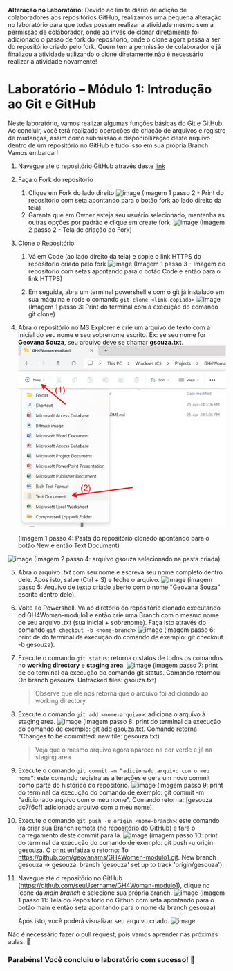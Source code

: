 **Alteração no Laboratório:**
Devido ao limite diário de adição de colaboradores aos repositórios GitHub, realizamos uma pequena alteração no laboratório para que todas possam realizar a atividade mesmo sem a permissão de colaborador, onde ao invés de clonar diretamente foi adicionado o passo de fork do repositório, onde o clone agora passa a ser do repositório criado pelo fork.
Quem tem a permissão de colaborador e já finalizou a atividade utilizando o clone diretamente não é necessário realizar a atividade novamente!

# Laboratório – Módulo 1: Introdução ao Git e GitHub

Neste laboratório, vamos realizar algumas funções básicas do Git e GitHub. Ao concluir, você terá realizado operações de criação de arquivos e registro de mudanças, assim como submissão e disponibilização deste arquivo dentro de um repositório no GitHub e tudo isso em sua própria Branch. Vamos embarcar!

1. Navegue até o repositório GitHub através deste [link](https://github.com/wesleygomes022/GH4Woman-modulo1)
2. Faça o Fork do repositório 
    1. Clique em Fork do lado direito ![image](https://github.com/GH4WOMAN-M1/GH4Woman-modulo1/assets/50850895/e4243cb7-857e-4f6f-8ad3-393fdf1624b9)
       (Imagem 1 passo 2 - Print do repositório com seta apontando para o botão fork ao lado direito da tela)
    2. Garanta que em Owner esteja seu usuário selecionado, mantenha as outras opções por padrão e clique em create fork. ![image](https://github.com/GH4WOMAN-M1/GH4Woman-modulo1/assets/50850895/fd570659-a660-4ef4-8a59-207f57526e52)
        (Imagem 2 passo 2 - Tela de criação do Fork) 

3. Clone o Repositório
    1. Vá em Code (ao lado direito da tela) e copie o link HTTPS do repositório criado pelo fork ![image](https://github.com/GH4WOMAN-M1/GH4Woman-modulo1/assets/50850895/bbb790ad-9fc8-463d-bb3c-7b2f54db5016)
    (Imagem 1  passo 3 - Imagem do repositório com setas apontando para o botão Code e então para o link HTTPS) 

    2. Em seguida, abra um terminal powershell e com o git já instalado em sua máquina e rode o comando `git clone <link copiado>` ![image](https://github.com/GH4WOMAN-M1/GH4Woman-modulo1/assets/50850895/14dedcee-58fe-46cb-9239-d7761cc59afe)
(lmagem 1 passo 3: Print do terminal com a execução do comando git clone)
    
4. Abra o repositório no MS Explorer e crie um arquivo de texto com a inicial do seu nome e seu sobrenome escrito. Ex: se seu nome for **Geovana Souza**, seu arquivo deve se chamar **gsouza.txt**. ![tela MS Explorer](Images/explorer_I.png)

   (lmagem 1 passo 4: Pasta do repositório clonado apontando para o botão New e então Text Document)
   
![image](https://github.com/GH4WOMAN-M1/GH4Woman-modulo1/assets/50850895/fe7451de-428c-4fe5-93bf-bafbebc9155e)
    (Imagem 2 passo 4: arquivo gsouza selecionado na pasta criada)

5. Abra o arquivo *.txt* com seu nome e escreva seu nome completo dentro dele. Após isto, salve (Ctrl + S) e feche o arquivo. ![image](https://github.com/GH4WOMAN-M1/GH4Woman-modulo1/assets/50850895/5508688d-135d-4088-874e-ad434a4b6e4f)
(imagem passo 5: Arquivo de texto criado aberto com o nome "Geovana Souza" escrito dentro dele).

6. Volte ao Powershell. Vá ao diretório do repositório clonado executando cd GH4Woman-modulo1 e então crie uma Branch com o mesmo nome de seu arquivo *.txt* (sua inicial + sobrenome). Faça isto através do comando `git checkout -b <nome-branch>` ![image](https://github.com/GH4WOMAN-M1/GH4Woman-modulo1/assets/50850895/57729ad7-90a7-4d9b-991b-d2c9632052ae)
(imagem passo 6: print de do terminal da execução do comando de exemplo: git checkout -b gesouza).

7. Execute o comando `git status`: retorna o status de todos os comandos no **working directory** e **staging area**.
    ![image](https://github.com/GH4WOMAN-M1/GH4Woman-modulo1/assets/50850895/76b59892-cf52-4e2f-8ec4-1807b76e2930)
(imagem passo 7: print de do terminal da execução do comando git status. Comando retornou: On branch gesouza. Untracked files: gsouza.txt)

    > Observe que ele nos retorna que o arquivo foi adicionado ao working directory.

8. Execute o comando `git add <nome-arquivo>`: adiciona o arquivo à staging area. ![image](https://github.com/GH4WOMAN-M1/GH4Woman-modulo1/assets/50850895/b069bc1f-2037-45a4-8565-e8df40733eae)
(imagem passo 8: print do terminal da execução do comando de exemplo: git add gsouza.txt. Comando retorna "Changes to be committed: new file: gesouza.txt)

    > Veja que o mesmo arquivo agora aparece na cor verde e já na staging area.

9. Execute o comando `git commit -m “adicionado arquivo com o meu nome”`: este comando registra as alterações e gera um novo commit como parte do histórico do repositório. ![image](https://github.com/GH4WOMAN-M1/GH4Woman-modulo1/assets/50850895/30a89422-5176-40cf-83b8-39b81f4fee70)
(imagem passo 9: print do terminal da execução do comando de exemplo: git commit -m "adicionado arquivo com o meu nome". Comando retorna: [gesouza dc7f6cf] adicionado arquivo com o meu nome).

10. Execute o comando `git push -u origin <nome-branch>`: este comando irá criar sua Branch remota (no repositório do GitHub) e fará o carregamento deste commit para lá. ![image](https://github.com/GH4WOMAN-M1/GH4Woman-modulo1/assets/50850895/fa6048de-793c-4258-9f1e-e533f982650f)
(imagem passo 10: print do terminal da execução do comando de exemplo: git push -u origin gesouza. O print enfatiza o retorno: To https://github.com/geovanams/GH4Women-modulo1.git. New branch gesouza -> gesouza. branch 'gesouza' set up to track 'origin/gesouza').

11. Navegue até o repositório no GitHub (https://github.com/seuUsername/GH4Woman-modulo1), clique no ícone da *main branch* e selecione sua própria branch. ![image](https://github.com/GH4WOMAN-M1/GH4Woman-modulo1/assets/50850895/a781ca35-ec1a-4642-be62-e5f18af1006c)
(imagem 1 passo 11: Tela do Repositório no Github com seta apontando para o botão main e então seta apontando para o nome da branch gesouza)

    Após isto, você poderá visualizar seu arquivo criado. ![image](https://github.com/GH4WOMAN-M1/GH4Woman-modulo1/assets/50850895/a3839bc6-5697-41c5-8b3b-0df272e8c9f4)

Não é necessário fazer o pull request, pois vamos aprender nas próximas aulas. 🙂

### Parabéns! Você concluiu o laboratório com sucesso! 🎉

